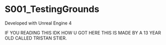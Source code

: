 # S001_TestingGrounds

Developed with Unreal Engine 4

IF YOU READING THIS IDK HOW U GOT HERE THIS IS MADE BY A 13 YEAR OLD CALLED TRISTAN STIER.